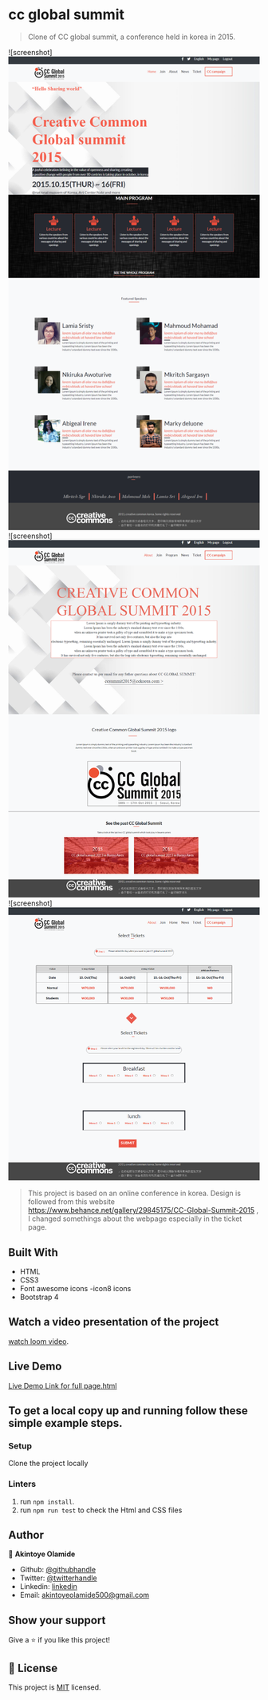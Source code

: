 # cc global summit

> Clone of CC global summit, a conference held in korea in 2015.

![screenshot] <img src="img/screencapture-file-C-Users-Hp-Documents-Microverse-full-time-course-ccglobal-Summit-ccglobal-summit-index-html-2020-08-12-04_25_44.png">
![screenshot] <img src="img/screencapture-file-C-Users-Hp-Documents-Microverse-full-time-course-ccglobal-Summit-ccglobal-summit-about-html-2020-08-12-04_26_00.png">
![screenshot] <img src="img/screencapture-file-C-Users-Hp-Documents-Microverse-full-time-course-ccglobal-Summit-ccglobal-summit-ticket-html-2020-08-12-04_26_11.png">



> This project is based on an online conference in korea. Design is followed from this website https://www.behance.net/gallery/29845175/CC-Global-Summit-2015 , I changed somethings about the webpage especially in the ticket page.

## Built With

- HTML
- CSS3
- Font awesome icons
-icon8 icons
- Bootstrap 4

## Watch a video presentation of the project 

[watch loom video](https://www.loom.com/share/0585d0edd9d44188a43e2b36aec4fc7f).


## Live Demo

[Live Demo Link for full page.html](https://rawcdn.githack.com/AkintoyeOlamide/ccglobal-summit/243b2ca8c885d846522ebf0904d300da2032e7ce/index.html)



## To get a local copy up and running follow these simple example steps.

### Setup

Clone the project locally

### Linters

1. run `npm install`.
2. run `npm run test` to check the Html and CSS files


## Author

👤 **Akintoye Olamide**

- Github: [@githubhandle](https://github.com/AkintoyeOlamide)
- Twitter: [@twitterhandle](https://twitter.com/@toshactL)
- Linkedin: [linkedin](https://www.linkedin.com/in/akintoye-olamide-baa80b1a4/)
- Email:  akintoyeolamide500@gmail.com


## Show your support

Give a ⭐️ if you like this project!

## 📝 License

This project is [MIT](lic.url) licensed.
